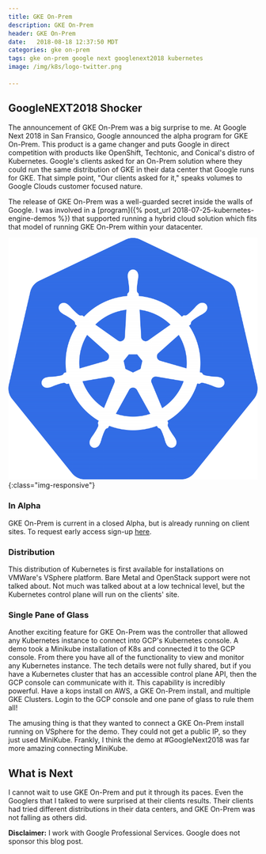```yaml
---
title: GKE On-Prem
description: GKE On-Prem
header: GKE On-Prem
date:   2018-08-18 12:37:50 MDT
categories: gke on-prem
tags: gke on-prem google next googlenext2018 kubernetes
image: /img/k8s/logo-twitter.png

---
```


## GoogleNEXT2018 Shocker

The announcement of GKE On-Prem was a big surprise to me. At Google Next 2018 in San Fransico, Google announced the alpha program for GKE On-Prem.  This product is a game changer and puts Google in direct competition with products like OpenShift, Techtonic, and Conical's distro of Kubernetes.  Google's clients asked for an On-Prem solution where they could run the same distribution of GKE in their data center that Google runs for GKE. That simple point, "Our clients asked for it," speaks volumes to Google Clouds
customer focused nature.

The release of GKE On-Prem was a well-guarded secret inside the walls of Google.
I was involved in a [program]({% post_url 2018-07-25-kubernetes-engine-demos %}) that supported running a hybrid cloud solution which fits that model of running GKE On-Prem within your datacenter.

![K8s Logo](/img/k8s/logo-twitter.png){:class="img-responsive"}

### In Alpha

GKE On-Prem is current in a closed Alpha, but is already running on client sites.
To request early access sign-up [here](https://cloud.google.com/gke-on-prem/).

### Distribution

This distribution of Kubernetes is first available for installations on
VMWare's VSphere platform.  Bare Metal and OpenStack support were not talked about.
Not much was talked about at a low technical level, but the Kubernetes control plane will run on the clients' site.

### Single Pane of Glass

Another exciting feature for GKE On-Prem was the controller that allowed any Kubernetes instance to connect into GCP's Kubernetes console.  A demo took a Minikube installation of K8s and connected it to the GCP console.  From there you have all of the functionality to view and monitor any Kubernetes instance.
The tech details were not fully shared, but if you have a Kubernetes cluster that has an accessible control plane API, then the GCP console can communicate with it.
This capability is incredibly powerful.  Have a kops install on AWS, a GKE On-Prem install, and multiple GKE Clusters.  Login to the GCP console and one pane of glass to rule them all!

The amusing thing is that they wanted to connect a GKE On-Prem install running on VSphere for the demo.  They could not get a public IP, so they just used MiniKube.  Frankly, I think the demo at #GoogleNext2018 was far more amazing connecting MiniKube.

## What is Next

I cannot wait to use GKE On-Prem and put it through its paces.  Even the Googlers that I talked to were surprised at their clients results.  Their clients had tried different distributions in their data centers, and GKE On-Prem was not falling as others did.

__Disclaimer:__ I work with Google Professional Services.  Google does not sponsor this blog post.
